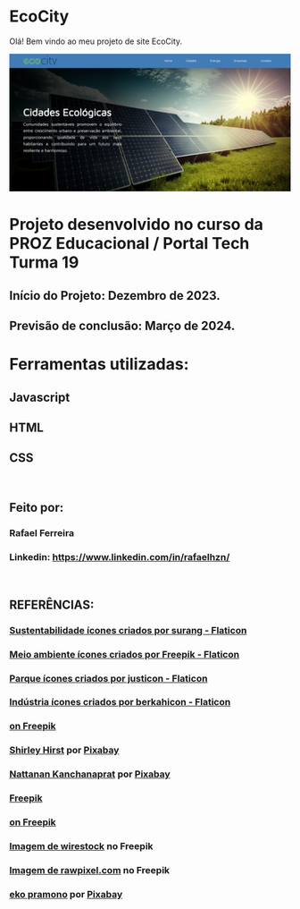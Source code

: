 # EcoCity

Olá! Bem vindo ao meu projeto de site EcoCity.

![image](https://github.com/RafaelHzn/proz_EcoCity_teste/blob/main/img/ecocity_home.png)

# Projeto desenvolvido no curso da PROZ Educacional / Portal Tech Turma 19
## Início do Projeto: Dezembro de 2023.
## Previsão de conclusão: Março de 2024.

# Ferramentas utilizadas:
## Javascript
## HTML
## CSS

<br>

## Feito por:
### Rafael Ferreira
### Linkedin: https://www.linkedin.com/in/rafaelhzn/

<br>

## REFERÊNCIAS:
### <a href="https://www.flaticon.com/br/icones-gratis/sustentabilidade" title="sustentabilidade ícones">Sustentabilidade ícones criados por surang - Flaticon</a>
### <a href="https://www.flaticon.com/br/icones-gratis/meio-ambiente" title="meio ambiente ícones">Meio ambiente ícones criados por Freepik - Flaticon</a>
### <a href="https://www.flaticon.com/br/icones-gratis/parque" title="parque ícones">Parque ícones criados por justicon - Flaticon</a>
### <a href="https://www.flaticon.com/br/icones-gratis/industria" title="indústria ícones">Indústria ícones criados por berkahicon - Flaticon</a>
### <a href="https://www.freepik.com/free-photo/solar-panels-roof-solar-cell_21520477.htm#query=energia%20solar&position=0&from_view=search&track=ais&uuid=2d5a5af6-f47c-48f9-bdfa-f3a1838fae9" title="a Image by tawatchai07">on Freepik</a>
### <a href="https://pixabay.com/pt/users/shirley810-9355/?utm_source=link-attribution&utm_medium=referral&utm_campaign=image&utm_content=57136">Shirley Hirst</a> por <a href="https://pixabay.com/pt//?utm_source=link-attribution&utm_medium=referral&utm_campaign=image&utm_content=57136">Pixabay</a>
### <a href="https://pixabay.com/pt/users/nattanan23-6312362/?utm_source=link-attribution&utm_medium=referral&utm_campaign=image&utm_content=2696229">Nattanan Kanchanaprat</a> por <a href="https://pixabay.com/pt//?utm_source=link-attribution&utm_medium=referral&utm_campaign=image&utm_content=2696229">Pixabay</a>
### <a href="https://br.freepik.com/fotos-gratis/objetivos-de-desenvolvimento-sustentavel-natureza-morta_38687412.htm#query=energias%20limpas&position=10&from_view=search&track=ais&uuid=ef483921-dbff-4747-bca9-f6877e7ae046">Freepik</a>
### <a href="https://www.freepik.com/free-photo/photovoltaic-solar-power-panel-field-green-clean-alternative-power-energy-concept-ai-generative_41199730.htm#query=energia%20solar&position=6&from_view=search&track=ais&uuid=2d5a5af6-f47c-48f9-bdfa-f3a1838fae9" title="a Image by chandlervid85">on Freepik</a>
### <a href="https://br.freepik.com/fotos-gratis/imagem-da-represa-shasta-cercada-por-estradas-e-arvores-com-um-lago-e-montanhas_10185926.htm#query=energia%20hidrel%C3%A9trica&position=0&from_view=search&track=ais&uuid=46e2da37-f702-40ea-b3cc-509800ce52f8">Imagem de wirestock</a> no Freepik
### <a href="https://br.freepik.com/fotos-gratis/conceito-de-tecnologia-de-eletricidade-de-energia-verde-de-turbina_3001604.htm#query=energia%20e%C3%B3lica&position=3&from_view=search&track=ais&uuid=acdfc6cd-993c-477e-935a-871ede535787">Imagem de rawpixel.com</a> no Freepik
### <a href="https://pixabay.com/pt/users/nature_design-16152932/?utm_source=link-attribution&utm_medium=referral&utm_campaign=image&utm_content=5241253">eko pramono</a> por <a href="https://pixabay.com/pt//?utm_source=link-attribution&utm_medium=referral&utm_campaign=image&utm_content=5241253">Pixabay</a>

#

